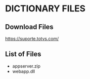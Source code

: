 # DICTIONARY FILES

## Download Files

<https://suporte.totvs.com/>

## List of Files

- appserver.zip
- webapp.dll
